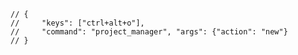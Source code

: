     // {
    //     "keys": ["ctrl+alt+o"],
    //     "command": "project_manager", "args": {"action": "new"}
    // }